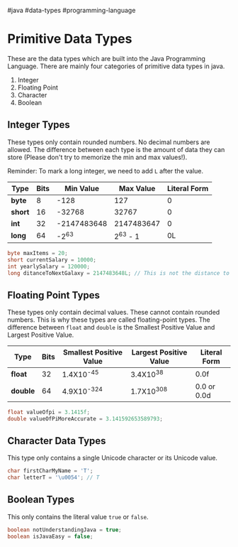 #java #data-types #programming-language 

# Primitive Data Types

These are the data types which are built into the Java Programming Language. There are mainly four categories of primitive data types in java.

1. Integer
2. Floating Point
3. Character
4. Boolean

## Integer Types

These types only contain rounded numbers. No decimal numbers are allowed. The difference between each type is the amount of data they can store (Please don't try to memorize the min and max values!).

Reminder: To mark a long integer, we need to add `L` after the value.

| Type      | Bits | Min Value       | Max Value          | Literal Form |
| --------- | ---- | --------------- | ------------------ | ------------ |
| **byte**  | 8    | -128            | 127                | 0            |
| **short** | 16   | -32768          | 32767              | 0            |
| **int**   | 32   | -2147483648     | 2147483647         | 0            |
| **long**  | 64   | -2<sup>63</sup> | 2<sup>63</sup> - 1 | 0L           |

```java
byte maxItems = 20;
short currentSalary = 10000;
int yearlySalary = 120000;
long ditanceToNextGalaxy = 2147483648L; // This is not the distance to the next galaxy!
```

## Floating Point Types

These types only contain decimal values. These cannot contain rounded numbers. This is why these types are called floating-point types. The difference between `float` and `double` is the Smallest Positive Value and Largest Positive Value.

| Type       | Bits | Smallest Positive Value | Largest Positive Value | Literal Form |
| ---------- | ---- | ----------------------- | ---------------------- | ------------ |
| **float**  | 32   | 1.4X10<sup>-45</sup>    | 3.4X10<sup>38</sup>    | 0.0f         |
| **double** | 64   | 4.9X10<sup>-324</sup>   | 1.7X10<sup>308</sup>   | 0.0 or 0.0d             |

```java
float valueOfpi = 3.1415f;
double valueOfPiMoreAccurate = 3.141592653589793;

```


## Character Data Types

This type only contains a single Unicode character or its Unicode value.

```java
char firstCharMyName = 'T';
char letterT = '\u0054'; // T

```


## Boolean Types

This only contains the literal value `true` or `false`.

```java
boolean notUnderstandingJava = true;
boolean isJavaEasy = false;

```